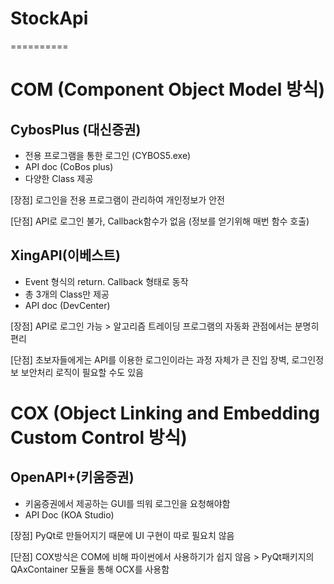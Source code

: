 # StockApi
==========

COM (Component Object Model 방식)
=================================
CybosPlus (대신증권)
----------
* 전용 프로그램을 통한 로그인 (CYBOS5.exe) 
* API doc (CoBos plus) 
* 다양한 Class 제공 

[장점]
로그인을 전용 프로그램이 관리하여 개인정보가 안전 

[단점] 
 API로 로그인 불가,
 Callback함수가 없음 (정보를 얻기위해 매번 함수 호출) 

XingAPI(이베스트)
-----
* Event 형식의 return. Callback 형태로 동작
* 총 3개의 Class만 제공 
* API doc (DevCenter)

[장점] 
API로 로그인 가능 > 알고리즘 트레이딩 프로그램의 자동화 관점에서는 분명히 편리

[단점]
초보자들에게는 API를 이용한 로그인이라는 과정 자체가 큰 진입 장벽, 로그인정보 보안처리 로직이 필요할 수도 있음 

COX (Object Linking and Embedding Custom Control 방식)
===========
OpenAPI+(키움증권)
-------
* 키움증권에서 제공하는 GUI를 띄워 로그인을 요청해야함 
* API Doc (KOA Studio) 

[장점]
PyQt로 만들어지기 때문에 UI 구현이 따로 필요치 않음  

[단점]
COX방식은 COM에 비해 파이썬에서 사용하기가 쉽지 않음 > PyQt패키지의 QAxContainer 모듈을 통해 OCX를 사용함

